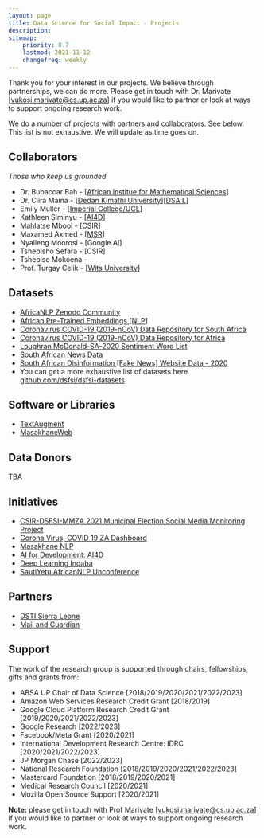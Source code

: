 ```yaml
---
layout: page
title: Data Science for Social Impact - Projects
description: 
sitemap:
    priority: 0.7
    lastmod: 2021-11-12
    changefreq: weekly
---
```


Thank you for your interest in our projects. We believe through partnerships, we can do more. Please get in touch with Dr. Marivate [[vukosi.marivate@cs.up.ac.za](vukosi.marivate@cs.up.ac.za)] if you would like to partner or look at ways to support ongoing research work. 

We do a number of projects with partners and collaborators. See below. This list is not exhaustive. We will update as time goes on.

## Collaborators
*Those who keep us grounded*

* Dr. Bubaccar Bah - [[African Institue for Mathematical Sciences](https://sites.google.com/aims.ac.za/bubacarr)]
* Dr. Ciira Maina - [[Dedan Kimathi University](https://sites.google.com/site/cwamainadekut/)][[DSAIL](https://dekut-dsail.github.io/index.html)]
* Emily Muller - [[Imperial College/UCL](https://www.imperial.ac.uk/people/emily.muller)]
* Kathleen Siminyu - [[AI4D](https://ai4d.ai/)]
* Mahlatse Mbooi - [CSIR]
* Maxamed Axmed - [[MSR](https://www.microsoft.com/en-us/research/people/maxmed/)]
* Nyalleng Moorosi - [Google AI]
* Tshepisho Sefara - [CSIR]
* Tshepiso Mokoena - 
* Prof. Turgay Celik - [[Wits University](https://www.wits.ac.za/staff/academic-a-z-listing/c/turgaycelikwitsacza/)]

## Datasets

* [AfricaNLP Zenodo Community](https://zenodo.org/communities/africanlp/)
* [African Pre-Trained Embeddings [NLP]](https://zenodo.org/record/3668481)
* [Coronavirus COVID-19 (2019-nCoV) Data Repository for South Africa](https://github.com/dsfsi/covid19za)
* [Coronavirus COVID-19 (2019-nCoV) Data Repository for Africa](https://github.com/dsfsi/covid19africa)
* [Loughran McDonald-SA-2020 Sentiment Word List](https://researchdata.up.ac.za/articles/dataset/Loughran_McDonald-SA-2020_Sentiment_Word_List/14401178)
* [South African News Data](https://zenodo.org/record/3668495)
* [South African Disinformation [Fake News] Website Data - 2020](https://github.com/dsfsi/za-fake-news-2020)
* You can get a more exhaustive list of datasets here [github.com/dsfsi/dsfsi-datasets](https://github.com/dsfsi/dsfsi-datasets)

## Software or Libraries

* [TextAugment](https://github.com/dsfsi/textaugment)
* [MasakhaneWeb](https://github.com/dsfsi/masakhane-web)

## Data Donors

TBA

## Initiatives

* [CSIR-DSFSI-MMZA 2021 Municipal Election Social Media Monitoring Project](https://dsfsi.github.io/zaelection2021/)
* [Corona Virus, COVID 19 ZA Dashboard](https://bitly.com/covid19za-dash)
* [Masakhane NLP](https://www.masakhane.io/)
* [AI for Development: AI4D](https://ai4d.ai/)
* [Deep Learning Indaba](http://deeplearningindaba.com)
* [SautiYetu AfricanNLP Unconference](https://sites.google.com/view/sautiyetu-nlp/)

## Partners

* [DSTI Sierra Leone](https://dsti.gov.sl/)
* [Mail and Guardian](https://mg.co.za)

## Support

The work of the research group is supported through chairs, fellowships, gifts and grants from:
* ABSA UP Chair of Data Science [2018/2019/2020/2021/2022/2023]
* Amazon Web Services Research Credit Grant [2018/2019]
* Google Cloud Platform Research Credit Grant [2019/2020/2021/2022/2023]
* Google Research [2022/2023]
* Facebook/Meta Grant [2020/2021]
* International Development Research Centre: IDRC [2020/2021/2022/2023]
* JP Morgan Chase [2022/2023]
* National Research Foundation [2018/2019/2020/2021/2022/2023]
* Mastercard Foundation [2018/2019/2020/2021]
* Medical Research Council [2020/2021]
* Mozilla Open Source Support [2020/2021]

**Note:** please get in touch with Prof Marivate [[vukosi.marivate@cs.up.ac.za](vukosi.marivate@cs.up.ac.za)] if you would like to partner or look at ways to support ongoing research work. 
